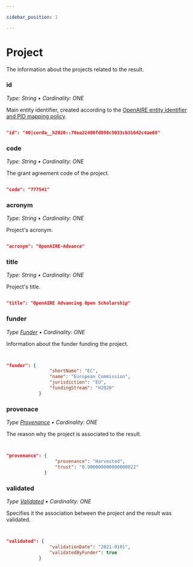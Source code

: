 ```yaml
---

sidebar_position: 1

---
```




# Project


The information about the projects related to the result.


### id

_Type: String &bull; Cardinality: ONE_


Main entity identifier, created according to the [OpenAIRE entity identifier and PID mapping policy](../../data-model/pids-and-identifiers).


```json

"id": "40|corda__h2020::70ea22400fd890c5033cb31642c4ae68"

```


### code

_Type: String &bull; Cardinality: ONE_


Τhe grant agreement code of the project.


```json

"code": "777541"

```


### acronym

_Type: String &bull; Cardinality: ONE_


Project's acronym.


```json

"acronym": "OpenAIRE-Advance"

```


### title

_Type: String &bull; Cardinality: ONE_


Project's title.


```json

"title": "OpenAIRE Advancing Open Scholarship"

```


### funder

_Type [Funder](funder.md)  &bull; Cardinality: ONE_


Information about the funder funding the project.


```json


"funder": {
                "shortName": "EC",
                "name": "European Commission",
                "jurisdiction": "EU",
                "fundingStream": "H2020"
            }


```

### provenace


_Type [Provenance](../../data-model/entities/other#provenance-2)  &bull; Cardinality: ONE_


The reason why the project is associated to the result.


```json


"provenance": {
                  "provenance": "Harvested",
                  "trust": "0.900000000000000022"
              }

```


### validated


_Type [Validated](validated.md)  &bull; Cardinality: ONE_


Specifies it the association between the project and the result was validated.


```json


"validated": {
                "validationDate": "2021-0101",
                "validatedByFunder": true
            }

```


